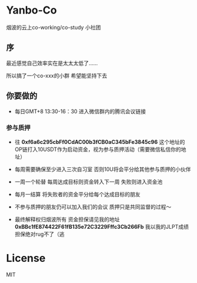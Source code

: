 # Yanbo-Co
烟波的云上co-working/co-study 小社团

## 序
最近感觉自己效率实在是太太太低了......

所以搞了一个co-xxx的小群 希望能坚持下去

## 你要做的
- 每日GMT+8 13:30-16：30 进入微信群内的腾讯会议链接

### 参与质押

- 往 **0xf6a6c295cbFf0CdAC00b3fCB0aC345bFe3845c96** 这个地址的OP链打入10USDT作为启动资金，视为参与质押活动（需要微信私信你的地址）
  
- 每周需要确保至少进入三次自习室 否则10U将会平分给其他参与质押的小伙伴

- 一周一个轮替 每周达成目标则资金转入下一周 失败则进入资金池

- 每月一结算 将失败者的资金平分给每个达成目标的朋友

- 不参与质押的朋友仍可以加入我们的会议 质押只是共同监督的过程～

- 最终解释权归烟波所有 资金担保请见我的地址 **0xBBc1fE874422F61fB135e72C3229Fffc3Cb266Fb** 我以我的JLPT成绩担保绝对rug不了（逃



# License

MIT







